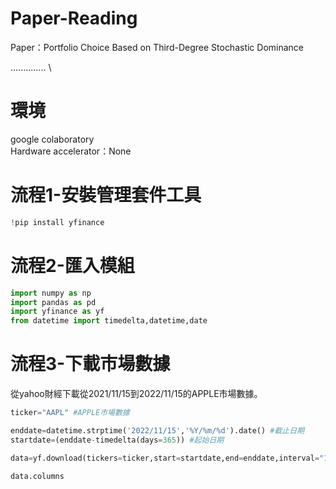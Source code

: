 # Paper-Reading
Paper：Portfolio Choice Based on Third-Degree Stochastic Dominance

.............. \


# 環境
google colaboratory \
Hardware accelerator：None

# 流程1-安裝管理套件工具
```python
!pip install yfinance
```
# 流程2-匯入模組

```python
import numpy as np
import pandas as pd
import yfinance as yf
from datetime import timedelta,datetime,date
```
# 流程3-下載市場數據
從yahoo財經下載從2021/11/15到2022/11/15的APPLE市場數據。
```python
ticker="AAPL" #APPLE市場數據

enddate=datetime.strptime('2022/11/15','%Y/%m/%d').date() #截止日期
startdate=(enddate-timedelta(days=365)) #起始日期

data=yf.download(tickers=ticker,start=startdate,end=enddate,interval="1d")

data.columns
```
